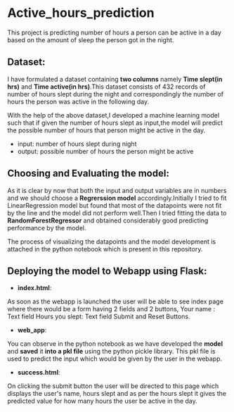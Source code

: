 # Active_hours_prediction
This project is predicting number of hours a person can be active in a day based on the amount of sleep the person got in the night.

## Dataset:

I have formulated a dataset containing **two columns** namely **Time slept(in hrs)** and **Time active(in hrs)**.This dataset consists of 432 records of number of hours slept during the night and correspondingly the number of hours the person was active in the following day.

With the help of the above dataset,I developed a machine learning model such that if given the number of hours slept as input,the model will predict the possible number of hours that person might be active in the day.

- input: number of hours slept during night
- output: possible number of hours the person might be active


## Choosing and Evaluating the model:

As it is clear by now that both the input and output variables are in numbers and we should choose a **Regrerssion model** accordingly.Initially I tried to fit LinearRegression model but found that most of the datapoints were not fit by the line and the model did not perform well.Then I tried fitting the data to **RandomForestRegressor** and obtained considerably good predicting performance by the model.

The process of visualizing the datapoints and the model development is attached in the python notebook which is present in this repository.

## Deploying the model to Webapp using Flask:

- **index.html**:

As soon as the webapp is launched the user will be able to see index page where there would be a form having 2 fields and 2 buttons,
Your name : Text field
Hours you slept: Text field
Submit and Reset Buttons.

- **web_app**:

You can observe in the python notebook as we have developed the **model** and **saved** it **into a pkl file** using the python pickle library.
This pkl file is used to predict the input which would be given by the user in the webapp.

- **success.html**:

On clicking the submit button the user will be directed to this page which displays the user's name, hours slept and as per the hours slept it gives the predicted value for how many hours the user be active in the day.
